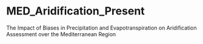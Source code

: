 # MED_Aridification_Present
The Impact of Biases in Precipitation and Evapotranspiration on Aridification Assessment over the Mediterranean Region
